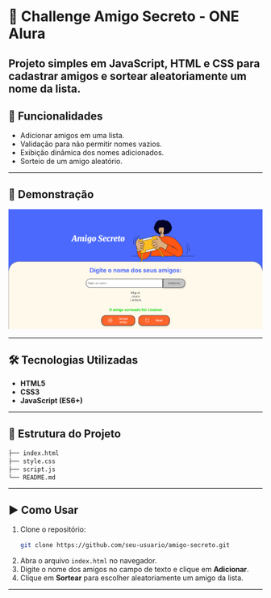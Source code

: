 # 🎁 Challenge Amigo Secreto - ONE Alura

Projeto simples em **JavaScript, HTML e CSS** para cadastrar amigos e sortear aleatoriamente um nome da lista.  
---

## 🚀 Funcionalidades

- Adicionar amigos em uma lista.
- Validação para não permitir nomes vazios.
- Exibição dinâmica dos nomes adicionados.
- Sorteio de um amigo aleatório.

---

## 📸 Demonstração

![preview](assets/preview.png)  

---

## 🛠️ Tecnologias Utilizadas

- **HTML5**
- **CSS3**
- **JavaScript (ES6+)**

---

## 📂 Estrutura do Projeto

```
├── index.html
├── style.css
├── script.js
└── README.md
```

---

## ▶️ Como Usar

1. Clone o repositório:
   ```bash
   git clone https://github.com/seu-usuario/amigo-secreto.git
   ```
2. Abra o arquivo `index.html` no navegador.
3. Digite o nome dos amigos no campo de texto e clique em **Adicionar**.
4. Clique em **Sortear** para escolher aleatoriamente um amigo da lista.

---


